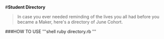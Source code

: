 #**Student Directory** 

> In case you ever needed reminding of the lives you all had before you became a Maker, here's a directory of June Cohort.

###HOW TO USE
'''shell
ruby directory.rb
'''